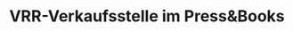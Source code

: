 ---
title: "VRR-Verkaufsstelle im Press&Books"
url: /herne/vrr-verkaufsstelle-im-pressundbooks/
shop: Tickets
---